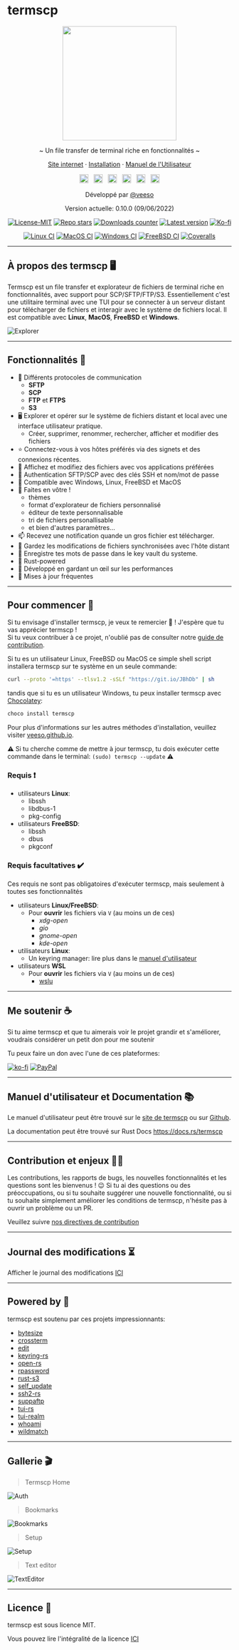 # termscp

<p align="center">
  <img src="/assets/images/termscp.svg" width="256" height="256" />
</p>

<p align="center">~ Un file transfer de terminal riche en fonctionnalités ~</p>
<p align="center">
  <a href="https://veeso.github.io/termscp/" target="_blank">Site internet</a>
  ·
  <a href="https://veeso.github.io/termscp/#get-started" target="_blank">Installation</a>
  ·
  <a href="https://veeso.github.io/termscp/#user-manual" target="_blank">Manuel de l'Utilisateur</a>
</p>

<p align="center">
  <a href="https://github.com/veeso/termscp"
    ><img
      height="20"
      src="/assets/images/flags/us.png"
      alt="English"
  /></a>
  &nbsp;
  <a
    href="/docs/de/README.md"
    ><img
      height="20"
      src="/assets/images/flags/de.png"
      alt="Deutsch"
  /></a>
  &nbsp;
  <a
    href="/docs/es/README.md"
    ><img
      height="20"
      src="/assets/images/flags/es.png"
      alt="Español"
  /></a>
  &nbsp;
  <a
    href="/docs/fr/README.md"
    ><img
      height="20"
      src="/assets/images/flags/fr.png"
      alt="Français"
  /></a>
  &nbsp;
  <a
    href="/docs/it/README.md"
    ><img
      height="20"
      src="/assets/images/flags/it.png"
      alt="Italiano"
  /></a>
  &nbsp;
  <a
    href="/docs/zh-CN/README.md"
    ><img
      height="20"
      src="/assets/images/flags/cn.png"
      alt="简体中文"
  /></a>
</p>

<p align="center">Développé par <a href="https://veeso.github.io/" target="_blank">@veeso</a></p>
<p align="center">Version actuelle: 0.10.0 (09/06/2022)</p>

<p align="center">
  <a href="https://opensource.org/licenses/MIT"
    ><img
      src="https://img.shields.io/badge/License-MIT-teal.svg"
      alt="License-MIT"
  /></a>
  <a href="https://github.com/veeso/termscp/stargazers"
    ><img
      src="https://img.shields.io/github/stars/veeso/termscp.svg"
      alt="Repo stars"
  /></a>
  <a href="https://crates.io/crates/termscp"
    ><img
      src="https://img.shields.io/crates/d/termscp.svg"
      alt="Downloads counter"
  /></a>
  <a href="https://crates.io/crates/termscp"
    ><img
      src="https://img.shields.io/crates/v/termscp.svg"
      alt="Latest version"
  /></a>
  <a href="https://ko-fi.com/veeso">
    <img
      src="https://img.shields.io/badge/donate-ko--fi-red"
      alt="Ko-fi"
  /></a>
</p>
<p align="center">
  <a href="https://github.com/veeso/termscp/actions"
    ><img
      src="https://github.com/veeso/termscp/workflows/Linux/badge.svg"
      alt="Linux CI"
  /></a>
  <a href="https://github.com/veeso/termscp/actions"
    ><img
      src="https://github.com/veeso/termscp/workflows/MacOS/badge.svg"
      alt="MacOS CI"
  /></a>
  <a href="https://github.com/veeso/termscp/actions"
    ><img
      src="https://github.com/veeso/termscp/workflows/Windows/badge.svg"
      alt="Windows CI"
  /></a>
  <a href="https://github.com/veeso/termscp/actions"
    ><img
      src="https://github.com/veeso/termscp/workflows/FreeBSD/badge.svg"
      alt="FreeBSD CI"
  /></a>
  <a href="https://coveralls.io/github/veeso/termscp"
    ><img
      src="https://coveralls.io/repos/github/veeso/termscp/badge.svg"
      alt="Coveralls"
  /></a>
</p>

---

## À propos des termscp 🖥

Termscp est un file transfer et explorateur de fichiers de terminal riche en fonctionnalités, avec support pour SCP/SFTP/FTP/S3. Essentiellement c'est une utilitaire terminal avec une TUI pour se connecter à un serveur distant pour télécharger de fichiers et interagir avec le système de fichiers local. Il est compatible avec **Linux**, **MacOS**, **FreeBSD** et **Windows**.

![Explorer](/assets/images/explorer.gif)

---

## Fonctionnalités 🎁

- 📁  Différents protocoles de communication
  - **SFTP**
  - **SCP**
  - **FTP** et **FTPS**
  - **S3**
- 🖥  Explorer et opérer sur le système de fichiers distant et local avec une interface utilisateur pratique.
  - Créer, supprimer, renommer, rechercher, afficher et modifier des fichiers
- ⭐  Connectez-vous à vos hôtes préférés via des signets et des connexions récentes.
- 📝  Affichez et modifiez des fichiers avec vos applications préférées
- 💁  Authentication SFTP/SCP avec des clés SSH et nom/mot de passe
- 🐧  Compatible avec Windows, Linux, FreeBSD et MacOS
- 🎨  Faites en vôtre !
  - thèmes
  - format d'explorateur de fichiers personnalisé
  - éditeur de texte personnalisable
  - tri de fichiers personallisable
  - et bien d'autres paramètres...
- 📫  Recevez une notification quande un gros fichier est télécharger.
- 🔭  Gardez les modifications de fichiers synchronisées avec l'hôte distant
- 🔐  Enregistre tes mots de passe dans le key vault du systeme.
- 🦀  Rust-powered
- 👀  Développé en gardant un œil sur les performances
- 🦄  Mises à jour fréquentes

---

## Pour commencer 🚀

Si tu envisage d'installer termscp, je veux te remercier 💜 ! J'espère que tu vas apprécier termscp !  
Si tu veux contribuer à ce projet, n'oublié pas de consulter notre [guide de contribution](../../CONTRIBUTING.md).

Si tu es un utilisateur Linux, FreeBSD ou MacOS ce simple shell script installera termscp sur te système en un seule commande:

```sh
curl --proto '=https' --tlsv1.2 -sSLf "https://git.io/JBhDb" | sh
```

tandis que si tu es un utilisateur Windows, tu peux installer termscp avec [Chocolatey](https://chocolatey.org/):

```sh
choco install termscp
```

Pour plus d'informations sur les autres méthodes d'installation, veuillez visiter [veeso.github.io](https://veeso.github.io/termscp/#get-started).

⚠️ Si tu cherche comme de mettre à jour termscp, tu dois exécuter cette commande dans le terminal: `(sudo) termscp --update` ⚠️

### Requis ❗

- utilisateurs **Linux**:
  - libssh
  - libdbus-1
  - pkg-config
- utilisateurs **FreeBSD**:
  - libssh
  - dbus
  - pkgconf

### Requis facultatives ✔️

Ces requis ne sont pas obligatoires d'exécuter termscp, mais seulement à toutes ses fonctionnalités

- utilisateurs **Linux/FreeBSD**:
  - Pour **ouvrir** les fichiers via `V` (au moins un de ces)
    - *xdg-open*
    - *gio*
    - *gnome-open*
    - *kde-open*
- utilisateurs **Linux**:
  - Un keyring manager: lire plus dans le [manuel d'utilisateur](man.md#linux-keyring)
- utilisateurs **WSL**
  - Pour **ouvrir** les fichiers via `V` (au moins un de ces)
    - [wslu](https://github.com/wslutilities/wslu)

---

## Me soutenir ☕

Si tu aime termscp et que tu aimerais voir le projet grandir et s'améliorer, voudrais considérer un petit don pour me soutenir

Tu peux faire un don avec l'une de ces plateformes:

[![ko-fi](https://img.shields.io/badge/Ko--fi-F16061?style=for-the-badge&logo=ko-fi&logoColor=white)](https://ko-fi.com/veeso)
[![PayPal](https://img.shields.io/badge/PayPal-00457C?style=for-the-badge&logo=paypal&logoColor=white)](https://www.paypal.me/chrisintin)

---

## Manuel d'utilisateur et Documentation 📚

Le manuel d'utilisateur peut être trouvé sur le [site de termscp](https://veeso.github.io/termscp/#user-manual) ou sur [Github](man.md).

La documentation peut être trouvé sur Rust Docs <https://docs.rs/termscp>

---

## Contribution et enjeux 🤝🏻

Les contributions, les rapports de bugs, les nouvelles fonctionnalités et les questions sont les bienvenus ! 😉
Si tu ai des questions ou des préoccupations, ou si tu souhaite suggérer une nouvelle fonctionnalité, ou si tu souhaite simplement améliorer les conditions de termscp, n'hésite pas à ouvrir un problème ou un PR.

Veuillez suivre [nos directives de contribution](../../CONTRIBUTING.md)

---

## Journal des modifications ⏳

Afficher le journal des modifications [ICI](../../CHANGELOG.md)

---

## Powered by 💪

termscp est soutenu par ces projets impressionnants:

- [bytesize](https://github.com/hyunsik/bytesize)
- [crossterm](https://github.com/crossterm-rs/crossterm)
- [edit](https://github.com/milkey-mouse/edit)
- [keyring-rs](https://github.com/hwchen/keyring-rs)
- [open-rs](https://github.com/Byron/open-rs)
- [rpassword](https://github.com/conradkleinespel/rpassword)
- [rust-s3](https://github.com/durch/rust-s3)
- [self_update](https://github.com/jaemk/self_update)
- [ssh2-rs](https://github.com/alexcrichton/ssh2-rs)
- [suppaftp](https://github.com/veeso/suppaftp)
- [tui-rs](https://github.com/fdehau/tui-rs)
- [tui-realm](https://github.com/veeso/tui-realm)
- [whoami](https://github.com/libcala/whoami)
- [wildmatch](https://github.com/becheran/wildmatch)

---

## Gallerie 🎬

> Termscp Home

![Auth](/assets/images/auth.gif)

> Bookmarks

![Bookmarks](/assets/images/bookmarks.gif)

> Setup

![Setup](/assets/images/config.gif)

> Text editor

![TextEditor](/assets/images/text-editor.gif)

---

## Licence 📃

termscp est sous licence MIT.

Vous pouvez lire l'intégralité de la licence [ICI](../../LICENSE)
